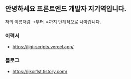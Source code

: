 ## 안녕하세요 프론트엔드 개발자 지기역입니다.
저의 이름처럼 ㄱ부터 ㅎ까지 단계적으로 나아갑니다.

### 이력서
- https://jigi-scripts.vercel.app/

### 블로그
- https://jikor1st.tistory.com/

